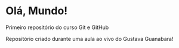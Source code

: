 # Olá, Mundo!
 Primeiro repositório do curso Git e GitHub

Repositório criado durante uma aula ao vivo do Gustava Guanabara!
